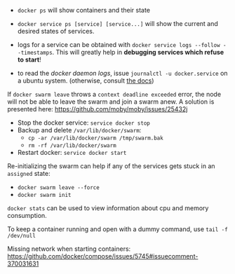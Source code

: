 - `docker ps` will show containers and their state

- `docker service ps [service] [service...]` will show the current and desired states of services.

- logs for a service can be obtained with `docker service logs --follow --timestamps`. This will greatly help in **debugging services which refuse to start**!

- to read the *docker daemon logs*, issue `journalctl -u docker.service` on a ubuntu system. (otherwise, consult [the docs](https://docs.docker.com/config/daemon/#out-of-memory-exceptions-oome))

If `docker swarm leave` throws a `context deadline exceeded` error, the node will not be able to leave the swarm and join a swarm anew. A solution is presented here:
https://github.com/moby/moby/issues/25432j

- Stop the docker service: `service docker stop`
- Backup and delete `/var/lib/docker/swarm`: 
    - `cp -ar /var/lib/docker/swarm /tmp/swarm.bak`
    - `rm -rf /var/lib/docker/swarm`
- Restart docker: `service docker start`


Re-initializing the swarm can help if any of the services gets stuck in an `assigned` state: 
- `docker swarm leave --force`
- `docker swarm init`

`docker stats` can be used to view information about cpu and memory consumption.

To keep a container running and open with a dummy command, use `tail -f /dev/null`

Missing network when starting containers: 
https://github.com/docker/compose/issues/5745#issuecomment-370031631
